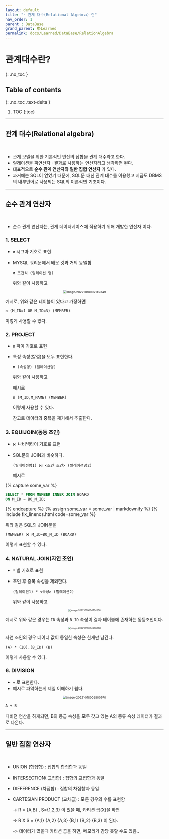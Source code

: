 ```yaml
---
layout: default
title: "· 관계 대수(Relational Algebra) 란"
nav_order: 1
parent : DataBase
grand_parent: 📚Learned
permalink: docs/Learned/DataBase/RelationAlgebra
---
```


# 관계대수란?
{: .no_toc }

## Table of contents
{: .no_toc .text-delta }

1. TOC
{:toc}

---



## 관계 대수(Relational algebra)

<br>

- 관계 모델을 위한 기본적인 연산의 집합을 관계 대수라고 한다.
- 릴레이션을 피연산자 · 결과로 사용하는 연산자라고 생각하면 된다.
- 대표적으로 **순수 관계 연산자와 일반 집합 연산자** 가 있다.
- 과거에는 SQL이 없었기 때문에, SQL문 대신 관계 대수를 이용했고 지금도 DBMS의 내부언어로 사용되는 SQL의 이론적인 기초이다.



---



## 순수 관계 연산자

<br>

* 순수 관계 연산자는, 관계 데이터베이스에 적용하기 위해 개발한 연산자 이다.



### 1. SELECT

* `σ` 시그마 기호로 표현

* MYSQL 쿼리문에서 배운 것과 거의 동일함

  ```
  σ 조건식 (릴레이션 명)
  ```

  위와 같이 사용하고

<p align="center">
  <img src="https://raw.githubusercontent.com/buinq/imageServer/main/img/image-20221018002149349.png" alt="image-20221018002149349" style="zoom: 67%;" />
</p>

  예시로, 위와 같은 테이블이 있다고 가정하면

  ```
  σ (M_ID=1 OR M_ID=3) (MEMBER)
  ```

  이렇게 사용할 수 있다.

  

### 2. PROJECT

* `π` 파이 기호로 표현

* 특정 속성(칼럼)을 모두 표현한다.

  ```
  π (속성명) (릴레이션명)
  ```

  위와 같이 사용하고

  

  예시로

  ```
  π (M_ID,M_NAME) (MEMBER)
  ```

  이렇게 사용할 수 있다.

  

  참고로 데이터의 중복을 제거해서 추출한다.

  

### 3. EQUIJOIN(동등 조인)

* `⋈` 나비넥타이 기호로 표현

* SQL문의 JOIN과 비슷하다.

  ```
  (릴레이션명1) ⋈ <조인 조건> (릴레이션명2)
  ```

  

  예시로

{% capture some_var %}
  ```SQL
  SELECT * FROM MEMBER INNER JOIN BOARD 
  ON M_ID = BO_M_ID;
  ```
{% endcapture %}
{% assign some_var = some_var | markdownify %}
{% include fix_linenos.html code=some_var %}

  위와 같은 SQL의 JOIN문을

  ```
  (MEMBER) ⋈ M_ID=BO_M_ID (BOARD)
  ```

  이렇게 표현할 수 있다.

  

### 4. NATURAL JOIN(자연 조인)

* `*` 별 기호로 표현

* 조인 후 중복 속성을 제외한다.

  ```
  (릴레이션1) * <속성> (릴레이션2)
  ```

  위와 같이 사용하고

<p align="center">
  <img src="https://raw.githubusercontent.com/buinq/imageServer/main/img/image-20221018004754256.png" alt="image-20221018004754256" style="zoom:50%;" />
</p>
  

  예시로 위와 같은 경우는 `ID` 속성과 `B_ID` 속성이 결과 테이블에 존재하는 동등조인이다.

<p align="center">
  <img src="https://raw.githubusercontent.com/buinq/imageServer/main/img/image-20221018004906360.png" alt="image-20221018004906360" style="zoom:50%;" />
</p>

  자연 조인의 경우 데이터 값이 동일한 속성은 한개만 남긴다.

  

  ```
  (A) * (ID),(B_ID) (B)
  ```

  

  이렇게 사용할 수 있다.





### 6. DIVISION

* `÷` 로 표현한다.
* 예시로 파악하는게 제일 이해하기 쉽다.

<p align="center">
<img src="https://raw.githubusercontent.com/buinq/imageServer/main/img/image-20221018005800970.png" alt="image-20221018005800970" style="zoom:67%;" />
</p>


```
A ÷ B 
```

디비전 연산을 하게되면, B의 등급 속성을 모두 갖고 있는 A의 종류 속성 데이터가 결과로 나온다.

---





## 일반 집합 연산자

<br>

* UNION (합집합) : 집합의 합집합과 동일

* INTERSECTION( 교집합)  : 집합의 교집합과 동일

* DIFFERENCE (차집합) : 집합의 차집합과 동일

* CARTESIAN PRODUCT (교차곱) : 모든 경우의 수를 표현함

  -> R = {A,B} , S={1,2,3} 이 있을 때, 카티션 곱(X)을 하면

  -> R X S = {A,1} {A,2} {A,3} {B,1} {B,2} {B,3} 이 된다.

  -> 데이터가 많을때 카티션 곱을 하면, 메모리가 감당 못할 수도 있음.. 